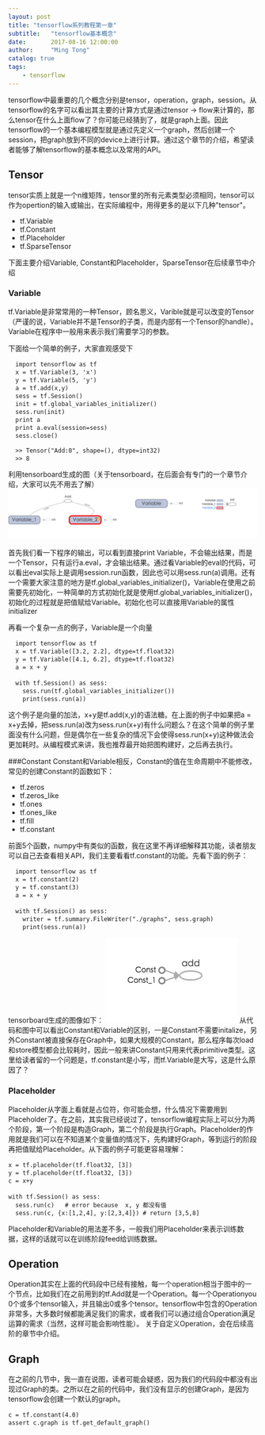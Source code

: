 ```yaml
---
layout: post
title: "tensorflow系列教程第一章"
subtitle:   "tensorflow基本概念"
date:       2017-08-16 12:00:00
author:     "Ming Tong"
catalog: true
tags:
    - tensorflow
---
```


tensorflow中最重要的几个概念分别是tensor，operation，graph，session。从tensorflow的名字可以看出其主要的计算方式是通过tensor -> flow来计算的，那么tensor在什么上面flow了？你可能已经猜到了，就是graph上面。因此tensorflow的一个基本编程模型就是通过先定义一个graph，然后创建一个session，把graph放到不同的device上进行计算。通过这个章节的介绍，希望读者能够了解tensorflow的基本概念以及常用的API。

## Tensor
tensor实质上就是一个n维矩阵，tensor里的所有元素类型必须相同，tensor可以作为opertion的输入或输出，在实际编程中，用得更多的是以下几种"tensor"。
- tf.Variable
- tf.Constant
- tf.Placeholder
- tf.SparseTensor 

下面主要介绍Variable, Constant和Placeholder，SparseTensor在后续章节中介绍

### Variable
tf.Variable是非常常用的一种Tensor，顾名思义，Varible就是可以改变的Tensor（严谨的说，Variable并不是Tensor的子类，而是内部有一个Tensor的handle）。Variable在程序中一般用来表示我们需要学习的参数。


下面给一个简单的例子，大家直观感受下
```
  import tensorflow as tf
  x = tf.Variable(3, 'x')
  y = tf.Variable(5, 'y')
  a = tf.add(x,y)
  sess = tf.Session()
  init = tf.global_variables_initializer()
  sess.run(init)
  print a
  print a.eval(session=sess)
  sess.close()
```
```
  >> Tensor("Add:0", shape=(), dtype=int32)
  >> 8
```
利用tensorboard生成的图（关于tensorboard，在后面会有专门的一个章节介绍，大家可以先不用去了解）
![avatar](/img/tensor_cha1.png)

首先我们看一下程序的输出，可以看到直接print Variable，不会输出结果，而是一个Tensor，只有运行a.eval，才会输出结果。通过看Variable的eval的代码，可以看出eval实际上是调用session.run函数，因此也可以用sess.run(a)调用。还有一个需要大家注意的地方是tf.global_variables_initializer()，Variable在使用之前需要先初始化，一种简单的方式初始化就是使用tf.global_variables_initializer()，初始化的过程就是把值赋给Variable。初始化也可以直接用Variable的属性initializer

再看一个复杂一点的例子，Variable是一个向量
```
  import tensorflow as tf
  x = tf.Variable([3.2, 2.2], dtype=tf.float32)
  y = tf.Variable([4.1, 6.2], dtype=tf.float32)
  a = x + y

  with tf.Session() as sess:
    sess.run(tf.global_variables_initializer())
    print(sess.run(a))
```

这个例子是向量的加法，x+y是tf.add(x,y)的语法糖。在上面的例子中如果把a = x+y去掉，把sess.run(a)改为sess.run(x+y)有什么问题么？在这个简单的例子里面没有什么问题，但是偶尔在一些复杂的情况下会使得sess.run(x+y)这种做法会更加耗时。从编程模式来讲，我也推荐最开始把图构建好，之后再去执行。

###Constant
Constant和Variable相反，Constant的值在生命周期中不能修改，常见的创建Constant的函数如下：
- tf.zeros
- tf.zeros_like
- tf.ones
- tf.ones_like
- tf.fill
- tf.constant

前面5个函数，numpy中有类似的函数，我在这里不再详细解释其功能，读者朋友可以自己去查看相关API，我们主要看看tf.constant的功能。先看下面的例子：
```
  import tensorflow as tf
  x = tf.constant(2)
  y = tf.constant(3)
  a = x + y

  with tf.Session() as sess:
    writer = tf.summary.FileWriter("./graphs", sess.graph)
    print(sess.run(a))
```
tensorboard生成的图像如下：
![avatar](/img/tensor_cha1_2.png)
从代码和图中可以看出Constant和Variable的区别，一是Constant不需要initalize，另外Constant被直接保存在Graph中，如果大规模的Constant，那么程序每次load和store模型都会比较耗时，因此一般来讲Constant只用来代表primitive类型。这里给读者留的一个问题是，tf.constant是小写，而tf.Variable是大写，这是什么原因了？

### Placeholder
Placeholder从字面上看就是占位符，你可能会想，什么情况下需要用到Placeholder了。在之前，其实我已经说过了，tensorflow编程实际上可以分为两个阶段，第一个阶段是构造Graph，第二个阶段是执行Graph。Placeholder的作用就是我们可以在不知道某个变量值的情况下，先构建好Graph，等到运行的阶段再把值赋给Placeholder。从下面的例子可能更容易理解：
```
x = tf.placeholder(tf.float32, [3])
y = tf.placeholder(tf.float32, [3])
c = x+y

with tf.Session() as sess:
  sess.run(c)   # error because  x, y 都没有值
  sess.run(c, {x:[1,2,4], y:[2,3,4]}) # return [3,5,8]
```
Placeholder和Variable的用法差不多，一般我们用Placeholder来表示训练数据，这样的话就可以在训练阶段feed给训练数据。

## Operation
Operation其实在上面的代码段中已经有接触，每一个operation相当于图中的一个节点，比如我们在之前用到的tf.Add就是一个Operation。每一个Operationyou 0个或多个tensor输入，并且输出0或多个tensor。tensorflow中包含的Operation非常多，大多数时候都能满足我们的需求，或者我们可以通过组合Operation满足运算的需求（当然，这样可能会影响性能）。
关于自定义Operation，会在后续高阶的章节中介绍。

## Graph
在之前的几节中，我一直在说图，读者可能会疑惑，因为我们的代码段中都没有出现过Graph的类。之所以在之前的代码中，我们没有显示的创建Graph，是因为tensorflow会创建一个默认的graph。
```
c = tf.constant(4.0)
assert c.graph is tf.get_default_graph()
```
